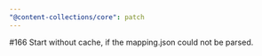 ```yaml
---
"@content-collections/core": patch
---
```


#166 Start without cache, if the mapping.json could not be parsed.
